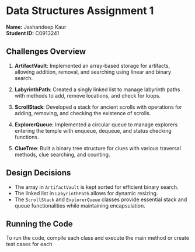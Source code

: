 # Data Structures Assignment 1

**Name:** Jashandeep Kaur  
**Student ID:** C0913241

## Challenges Overview

1. **ArtifactVault**: Implemented an array-based storage for artifacts, allowing addition, removal, and searching using linear and binary search.
   
2. **LabyrinthPath**: Created a singly linked list to manage labyrinth paths with methods to add, remove locations, and check for loops.

3. **ScrollStack**: Developed a stack for ancient scrolls with operations for adding, removing, and checking the existence of scrolls.

4. **ExplorerQueue**: Implemented a circular queue to manage explorers entering the temple with enqueue, dequeue, and status checking functions.

5. **ClueTree**: Built a binary tree structure for clues with various traversal methods, clue searching, and counting.

## Design Decisions

- The array in `ArtifactVault` is kept sorted for efficient binary search.
- The linked list in `LabyrinthPath` allows for dynamic resizing.
- The `ScrollStack` and `ExplorerQueue` classes provide essential stack and queue functionalities while maintaining encapsulation.

## Running the Code

To run the code, compile each class and execute the main method or create test cases for each
